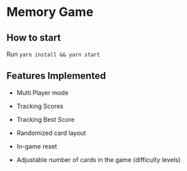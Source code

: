 # Memory Game

## How to start

Run `yarn install && yarn start`

## Features Implemented

- Multi Player mode

- Tracking Scores

- Tracking Best Score

- Randomized card layout

- In-game reset

- Adjustable number of cards in the game (difficulty levels)

